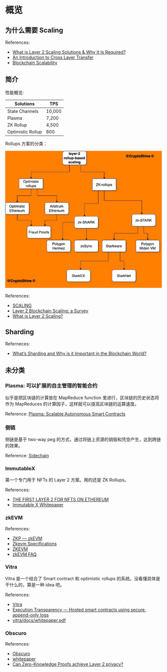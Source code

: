 # 概览

## 为什么需要 Scaling

References:

- [What is Layer 2 Scaling Solutions & Why It Is Required?](https://medium.com/crypto-wisdom/what-is-layer-2-scaling-solutions-why-it-is-required-66b8dbf3bc9c)
- [An Introduction to Cross Layer Transfer](https://medium.com/onther-tech/an-introduction-to-cross-layer-transfer-af7e7183c0b9)
- [Blockchain Scalability](https://medium.com/iovlabs-innovation-stories/blockchain-scalability-4dce74382930)

## 简介

性能概览:

|Solutions|TPS|
|-|-|
|State Channels|10,000|
|Plasma|7,200|
|ZK Rollup|4,500|
|Optimistic Rollup|800|

Rollups 方案的分类：

![80](./assets/1.jpeg)

References:
- [SCALING](https://ethereum.org/en/developers/docs/scaling/)
- [Layer 2 Blockchain Scaling: a Survey](https://arxiv.org/pdf/2107.10881.pdf)
- [What is Layer 2 Scaling?](https://tlu.tarilabs.com/scaling/layer2scaling-survey)

## Sharding

Referneces:
- [What’s Sharding and Why is it Important in the Blockchain World?](https://blog.cryptostars.is/whats-sharding-and-why-is-it-important-in-the-blockchain-world-2dfbcf509627)

## 未分类

### Plasma: 可以扩展的自主管理的智能合约

似乎是把区块链的计算放在 MapReduce function 里进行，区块链的历史状态将作为 MapReduces 的计算因子，这样就可以提高区块链的运算速度。

Reference: [Plasma: Scalable Autonomous Smart Contracts](https://plasma.io/plasma.pdf)

### 侧链

侧链是基于 two-way peg 的方式，通过将链上资源的销毁和凭空产生，达到跨链的效果。

Reference: [Sidechain](https://en.bitcoin.it/wiki/Sidechain)

### ImmutableX

第一个专门用于 NFTs 的 Layer 2 方案。用的还是 ZK Rollups。

References:
- [THE FIRST LAYER 2 FOR NFTS ON ETHEREUM](https://www.immutable.com/)
- [Immutable X Whitepaper](https://support.immutable.com/hc/en-us/articles/4405227590799)

### zkEVM

References: 

- [ZKP — zkEVM](https://starli.medium.com/zkp-zkevm-a9b046789b4e)
- [Zkevm Specifications](https://github.com/appliedzkp/zkevm-specs)
- [ZKEVM](https://hackmd.io/Hy_nqH4yTOmjjS9nbOArgw)
- [zkEVM FAQ](https://docs.zksync.io/zkevm/#general)

### Vitra

Vitra 是一个结合了 Smart contract 和 optimistic rollups 的系统。没看懂具体是干什么的，算是一种 idea 吧。

References:
- [Vitra](https://github.com/pfrazee/vitra)
- [Execution Transparency — Hosted smart contracts using secure, append-only logs](https://paulfrazee.medium.com/execution-transparency-hosted-smart-contracts-using-secure-append-only-logs-51c35b3d057f)
- [vitra/docs/whitepaper.pdf](https://github.com/pfrazee/vitra/blob/master/docs/whitepaper.pdf)

### Obscuro

References:
- [Obscuro](http://obscu.ro/)
- [whitepaper](https://whitepaper.obscu.ro/obscuro-whitepaper/abstract.html)
- [Can Zero-Knowledge Proofs achieve Layer 2 privacy?](https://medium.com/coinmonks/can-zero-knowledge-proofs-achieve-layer-2-privacy-71850ca60ae7)

